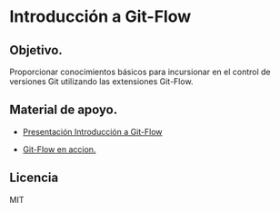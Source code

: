 # Introducción a Git-Flow
## Objetivo.
Proporcionar conocimientos básicos para incursionar en el control de versiones Git utilizando las extensiones Git-Flow.  

## Material de apoyo.
- [Presentación Introducción a Git-Flow](https://github.com/gacsnic/Introduccion-Gitflow)

- [Git-Flow en accion.](https://github.com/gacsnic/Introduccion-Gitflow)

## Licencia
MIT